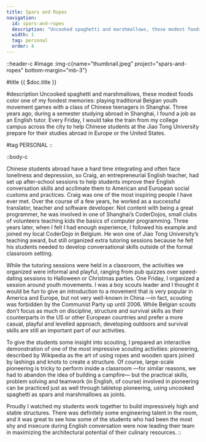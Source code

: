 ```yaml
---
title: Spars and Ropes
navigation:
  id: spars-and-ropes
  description: "Uncooked spaghetti and marshmallows, these modest foods color one of my fondest memories: playing traditional Belgian youth movement games with a class of Chinese teenagers in Shanghai..."
  width: 1
  tag: personal
  order: 4
---
```


::header-c
#image
:img-c{name="thumbnail.jpeg" project="spars-and-ropes" bottom-margin="mb-3"}

#title
{{ $doc.title }}

#description
Uncooked spaghetti and marshmallows, these modest foods color one of my fondest memories: playing traditional Belgian youth movement games with a class of Chinese teenagers in Shanghai. Three years ago, during a semester studying abroad in Shanghai, I found a job as an English tutor. Every Friday, I would take the train from my college campus across the city to help Chinese students at the Jiao Tong University prepare for their studies abroad in Europe or the United States.

#tag
PERSONAL
::

::body-c

Chinese students abroad have a hard time integrating and often face loneliness and depression, so Craig, an entrepreneurial English teacher, had set up after-school sessions to help students improve their English conversation skills and acclimate them to American and European social customs and practices. Craig was one of the most inspiring people I have ever met. Over the course of a few years, he worked as a successful translator, teacher and software developer. Not content with being a great programmer, he was involved in one of Shanghai’s CoderDojos, small clubs of volunteers teaching kids the basics of computer programming. Three years later, when I felt I had enough experience, I followed his example and joined my local CoderDojo in Belgium. He won one of Jiao Tong University’s teaching award, but still organized extra tutoring sessions because he felt his students needed to develop conversational skills outside of the formal classroom setting.

While the tutoring sessions were held in a classroom, the activities we organized were informal and playful, ranging from pub quizzes over speed-dating sessions to Halloween or Christmas parties. One Friday, I organized a session around youth movements. I was a boy scouts leader and I thought it would be fun to give an introduction to a movement that is very popular in America and Europe, but not very well-known in China —in fact, scouting was forbidden by the Communist Party up until 2006. While Belgian scouts don’t focus as much on discipline, structure and survival skills as their counterparts in the US or other European countries and prefer a more casual, playful and levelled approach, developing outdoors and survival skills are still an important part of our activities.

To give the students some insight into scouting, I prepared an interactive demonstration of one of the most impressive scouting activities: pioneering, described by Wikipedia as the art of using ropes and wooden spars joined by lashings and knots to create a structure. Of course, large-scale pioneering is tricky to perform inside a classroom —for similar reasons, we had to abandon the idea of building a campfire— but the practical skills, problem solving and teamwork (in English, of course) involved in pioneering can be practiced just as well through tabletop pioneering, using uncooked spaghetti as spars and marshmallows as joints.

Proudly I watched my students work together to build impressively high and stable structures. There was definitely some engineering talent in the room, and it was great to see how some of the students who had been the most shy and insecure during English conversation were now leading their team in maximizing the architectural potential of their culinary resources.
::
